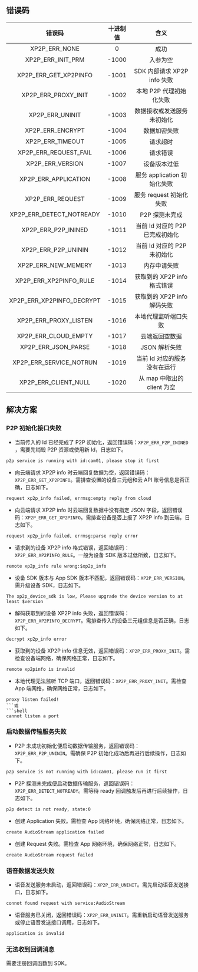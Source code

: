 ## 错误码

|          错误码           | 十进制值 |            含义             |
| :-----------------------: | :------: | :-------------------------: |
|       XP2P_ERR_NONE       |    0     |            成功             |
|     XP2P_ERR_INIT_PRM     |  -1000   |          入参为空           |
|   XP2P_ERR_GET_XP2PINFO   |  -1001   |  SDK 内部请求 XP2P info 失败   |
|    XP2P_ERR_PROXY_INIT    |  -1002   |    本地 P2P 代理初始化失败    |
|      XP2P_ERR_UNINIT      |  -1003   | 数据接收或发送服务未初始化  |
|     XP2P_ERR_ENCRYPT      |  -1004   |        数据加密失败         |
|     XP2P_ERR_TIMEOUT      |  -1005   |          请求超时           |
|   XP2P_ERR_REQUEST_FAIL   |  -1006   |          请求错误           |
|     XP2P_ERR_VERSION      |  -1007   |        设备版本过低         |
|   XP2P_ERR_APPLICATION    |  -1008   |  服务 application 初始化失败  |
|     XP2P_ERR_REQUEST      |  -1009   |    服务 request 初始化失败    |
| XP2P_ERR_DETECT_NOTREADY  |  -1010   |        P2P 探测未完成        |
|    XP2P_ERR_P2P_ININED    |  -1011   | 当前 Id 对应的 P2P 已完成初始化 |
|    XP2P_ERR_P2P_UNININ    |  -1012   |   当前 Id 对应的 P2P 未初始化   |
|    XP2P_ERR_NEW_MEMERY    |  -1013   |        内存申请失败         |
|  XP2P_ERR_XP2PINFO_RULE   |  -1014   |  获取到的 XP2P info 格式错误  |
| XP2P_ERR_XP2PINFO_DECRYPT |  -1015   |  获取到的 XP2P info 解码失败  |
|   XP2P_ERR_PROXY_LISTEN   |  -1016   |    本地代理监听端口失败     |
|   XP2P_ERR_CLOUD_EMPTY    |  -1017   |       云端返回空数据        |
|    XP2P_ERR_JSON_PARSE    |  -1018   |        JSON 解析失败         |
|  XP2P_ERR_SERVICE_NOTRUN  |  -1019   | 当前 Id 对应的服务没有在运行  |
|   XP2P_ERR_CLIENT_NULL    |  -1020   |   从 map 中取出的 client 为空   |

## 解决方案

### P2P 初始化接口失败

- 当前传入的 Id 已经完成了 P2P 初始化，返回错误码：`XP2P_ERR_P2P_ININED` ，需要先销毁 P2P 资源或使用新 Id，日志如下。
```shell
p2p service is running with id:cam01, please stop it first
```
- 向云端请求 XP2P info 时云端回复数据为空，返回错误码：`XP2P_ERR_GET_XP2PINFO`。需排查设置的设备三元组和云 API 账号信息是否正确，日志如下。
```shell
request xp2p_info failed, errmsg:empty reply from cloud
```
- 向云端请求 XP2P info 时云端回复数据中没有指定 JSON 字段，返回错误码：`XP2P_ERR_GET_XP2PINFO`。需排查设备是否上报了 XP2P info 到云端，日志如下。
```shell
request xp2p_info failed, errmsg:parse reply error
```
- 请求到的设备 XP2P info 格式错误，返回错误码：`XP2P_ERR_XP2PINFO_RULE`。一般为设备 SDK 版本过低所致，日志如下。
```shell
remote xp2p_info rule wrong:$xp2p_info
```
- 设备 SDK 版本与 App SDK 版本不匹配，返回错误码：`XP2P_ERR_VERSION`。需升级设备 SDK，日志如下。
```shell
The xp2p_device_sdk is low, Please upgrade the device version to at least $version
```
- 解码获取到的设备 XP2P info 失败，返回错误码：`XP2P_ERR_XP2PINFO_DECRYPT`。需排查传入的设备三元组信息是否正确，日志如下。
```shell
decrypt xp2p_info error
```
- 获取到的设备 XP2P info 信息无效，返回错误码：`XP2P_ERR_PROXY_INIT`。需检查设备端网络，确保网络正常，日志如下。
```shell
remote xp2pinfo is invalid
```
- 本地代理无法监听 TCP 端口，返回错误码：`XP2P_ERR_PROXY_INIT`。需检查 App 端网络，确保网络正常，日志如下。
```shell
proxy listen failed!
```或
```shell
cannot listen a port
```

### 启动数据传输服务失败

- P2P 未成功初始化便启动数据传输服务，返回错误码：`XP2P_ERR_P2P_UNININ`。需确保 P2P 初始化成功后再进行后续操作，日志如下。
```shell
p2p service is not running with id:cam01, please run it first
```
- P2P 探测未完成便启动数据传输服务，返回错误码：`XP2P_ERR_DETECT_NOTREADY`。需等待 ready 回调触发后再进行后续操作，日志如下。
```shell
p2p detect is not ready, state:0
```
-  创建 Application 失败。需检查 App 网络环境，确保网络正常，日志如下。
```shell
create AudioStream application failed
```
- 创建 Request 失败。需检查 App 网络环境，确保网络正常，日志如下。
```shell
create AudioStream request failed
```

### 语音数据发送失败

- 语音发送服务未启动，返回错误码：`XP2P_ERR_UNINIT`。需先启动语音发送接口，日志如下。
```shell
connot found request with service:AudioStream
```
- 语音服务已关闭，返回错误码：`XP2P_ERR_UNINIT`。需重新启动语音发送服务或停止语音发送接口调用，日志如下。
```shell
application is invalid
```

### 无法收到回调消息

需要注册回调函数到 SDK。
